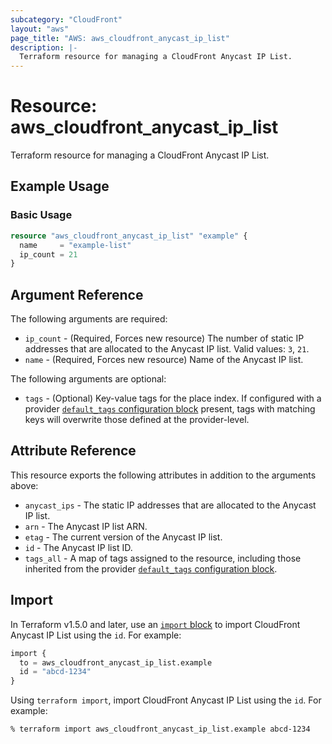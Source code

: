 ```yaml
---
subcategory: "CloudFront"
layout: "aws"
page_title: "AWS: aws_cloudfront_anycast_ip_list"
description: |-
  Terraform resource for managing a CloudFront Anycast IP List.
---
```


# Resource: aws_cloudfront_anycast_ip_list

Terraform resource for managing a CloudFront Anycast IP List.

## Example Usage

### Basic Usage

```terraform
resource "aws_cloudfront_anycast_ip_list" "example" {
  name     = "example-list"
  ip_count = 21
}
```

## Argument Reference

The following arguments are required:

* `ip_count` - (Required, Forces new resource) The number of static IP addresses that are allocated to the Anycast IP list. Valid values: `3`, `21`.
* `name` - (Required, Forces new resource) Name of the Anycast IP list.

The following arguments are optional:

* `tags` - (Optional) Key-value tags for the place index. If configured with a provider [`default_tags` configuration block](https://registry.terraform.io/providers/hashicorp/aws/latest/docs#default_tags-configuration-block) present, tags with matching keys will overwrite those defined at the provider-level.

## Attribute Reference

This resource exports the following attributes in addition to the arguments above:

* `anycast_ips` - The static IP addresses that are allocated to the Anycast IP list.
* `arn` - The Anycast IP list ARN.
* `etag` - The current version of the Anycast IP list.
* `id` - The Anycast IP list ID.
* `tags_all` - A map of tags assigned to the resource, including those inherited from the provider [`default_tags` configuration block](https://registry.terraform.io/providers/hashicorp/aws/latest/docs#default_tags-configuration-block).

## Import

In Terraform v1.5.0 and later, use an [`import` block](https://developer.hashicorp.com/terraform/language/import) to import CloudFront Anycast IP List using the `id`. For example:

```terraform
import {
  to = aws_cloudfront_anycast_ip_list.example
  id = "abcd-1234"
}
```

Using `terraform import`, import CloudFront Anycast IP List using the `id`. For example:

```console
% terraform import aws_cloudfront_anycast_ip_list.example abcd-1234 
```
